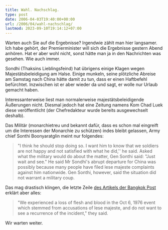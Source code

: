 ```yaml
---
title: Wahl. Nachschlag.
type: post
date: 2006-04-03T19:40:00+00:00
url: /2006/04/wahl-nachschlag/
lastmod: 2023-09-10T19:14:12+07:00
---
```

Warten auch Sie auf die Ergebnisse? Irgendwie zählt man hier langsamer. Ich habe gehört, der Premierminister will sich die Ergebnisse gestern Abend anhören. Hat er aber wohl nicht, sonst hätte man ja in den Nachrichten was gesehen. Wie auch immer.

Sondhi (Thaksins Lieblingsfeind) hat übrigens einige Klagen wegen Majestätsbeleidigung am Halse. Einige munkeln, seine plötzliche Abreise am Samstag nach China hätte damit zu tun, dass er einen Haftbefehl befürchtet. Inzwischen ist er aber wieder da und sagt, er wolle nur Urlaub gemacht haben.

Interessanterweise liest man normalerweise majestätsbeleidigende Äußerungen nicht. Diesmal jedoch hat eine Zeitung namens Kom Chad Luek diese veröffentlicht (der Chefredakteur wurde bereits ausgewechselt deshalb).

Das Militär (monarchietreu und bekannt dafür, dass es schon mal eingreift um die Interessen der Monarchie zu schützen) indes bleibt gelassen, Army chief Sonthi Boonyaratglin meint nur folgendes:

> "I think he should stop doing so. I want him to know that we soldiers are not happy and not satisfied with what he did,'' he said. Asked what the military would do about the matter, Gen Sonthi said: "Just wait and see." He said Mr Sondhi's abrupt departure for China was possibly because many people have filed lese majeste complaints against him nationwide. Gen Sonthi, however, said the situation did not warrant a military coup.

Das mag drastisch klingen, die letzte Zeile [des Artikels der Bangkok Post][1] erklärt aber alles:

> "We experienced a loss of flesh and blood in the Oct 6, 1976 event which stemmed from accusations of lese majeste, and do not want to see a recurrence of the incident," they said.

Wir warten weiter.

 [1]: http://www.asiamedia.ucla.edu/article.asp?parentid=41900

